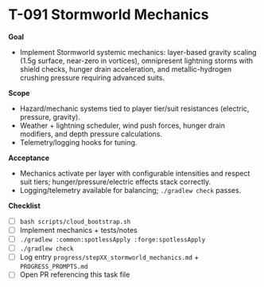 # T-091 Stormworld Mechanics

**Goal**
- Implement Stormworld systemic mechanics: layer-based gravity scaling (1.5g surface, near-zero in vortices), omnipresent lightning storms with shield checks, hunger drain acceleration, and metallic-hydrogen crushing pressure requiring advanced suits.

**Scope**
- Hazard/mechanic systems tied to player tier/suit resistances (electric, pressure, gravity).
- Weather + lightning scheduler, wind push forces, hunger drain modifiers, and depth pressure calculations.
- Telemetry/logging hooks for tuning.

**Acceptance**
- Mechanics activate per layer with configurable intensities and respect suit tiers; hunger/pressure/electric effects stack correctly.
- Logging/telemetry available for balancing; `./gradlew check` passes.

**Checklist**
- [ ] `bash scripts/cloud_bootstrap.sh`
- [ ] Implement mechanics + tests/notes
- [ ] `./gradlew :common:spotlessApply :forge:spotlessApply`
- [ ] `./gradlew check`
- [ ] Log entry `progress/stepXX_stormworld_mechanics.md` + `PROGRESS_PROMPTS.md`
- [ ] Open PR referencing this task file
